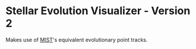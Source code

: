 # Stellar Evolution Visualizer - Version 2

Makes use of [MIST](https://waps.cfa.harvard.edu/MIST/)'s equivalent evolutionary point tracks.


